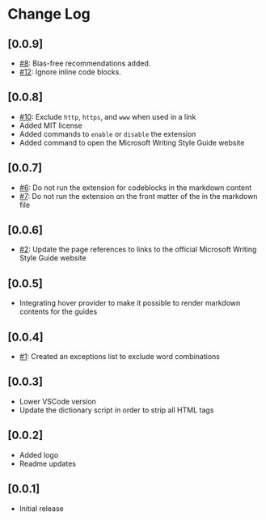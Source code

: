 # Change Log

## [0.0.9]

- [#8](https://github.com/estruyf/vscode-microsoft-writingstyleguide/issues/8): Bias-free recommendations added.
- [#12](https://github.com/estruyf/vscode-microsoft-writingstyleguide/issues/12): Ignore inline code blocks.

## [0.0.8]

- [#10](https://github.com/estruyf/vscode-microsoft-writingstyleguide/issues/10): Exclude `http`, `https`, and `www` when used in a link
- Added MIT license
- Added commands to `enable` or `disable` the extension
- Added command to open the Microsoft Writing Style Guide website

## [0.0.7]

- [#6](https://github.com/estruyf/vscode-microsoft-writingstyleguide/issues/6): Do not run the extension for codeblocks in the markdown content
- [#7](https://github.com/estruyf/vscode-microsoft-writingstyleguide/issues/7): Do not run the extension on the front matter of the in the markdown file

## [0.0.6]

- [#2](https://github.com/estruyf/vscode-microsoft-writingstyleguide/issues/2): Update the page references to links to the official Microsoft Writing Style Guide website

## [0.0.5]

- Integrating hover provider to make it possible to render markdown contents for the guides

## [0.0.4]

- [#1](https://github.com/estruyf/vscode-microsoft-writingstyleguide/issues/1): Created an exceptions list to exclude word combinations

## [0.0.3]

- Lower VSCode version
- Update the dictionary script in order to strip all HTML tags

## [0.0.2]

- Added logo
- Readme updates

## [0.0.1]

- Initial release